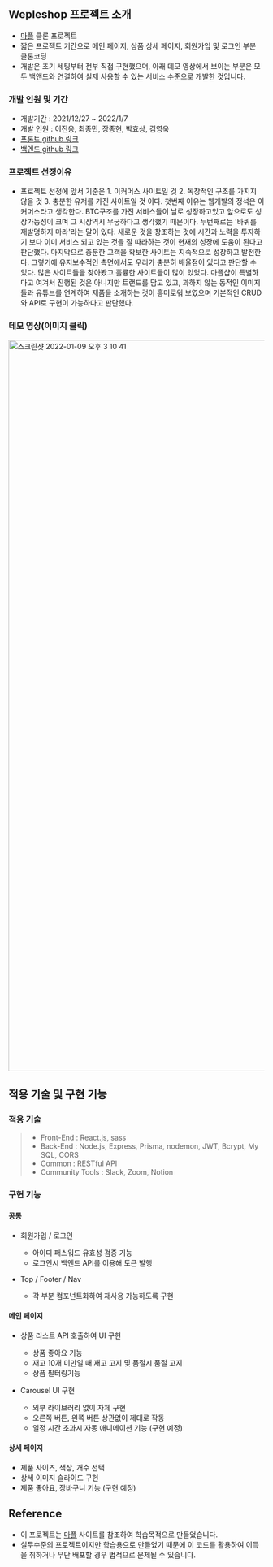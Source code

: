 ## Wepleshop 프로젝트 소개

- [마플](https://marpple.shop/kr/) 클론 프로젝트
- 짧은 프로젝트 기간으로 메인 페이지, 상품 상세 페이지, 회원가입 및 로그인 부분 클론코딩
- 개발은 초기 세팅부터 전부 직접 구현했으며, 아래 데모 영상에서 보이는 부분은 모두 백앤드와 연결하여 실제 사용할 수 있는 서비스 수준으로 개발한 것입니다.

### 개발 인원 및 기간

- 개발기간 : 2021/12/27 ~ 2022/1/7
- 개발 인원 : 이진웅, 최종민, 장종현, 박효상, 김영욱
- [프론트 github 링크](https://github.com/wecode-bootcamp-korea/fullstack3-1st-wepleshop-frontend)
- [백엔드 github 링크](https://github.com/wecode-bootcamp-korea/fullstack3-1st-wepleshop-backend)

### 프로젝트 선정이유

- 프로젝트 선정에 앞서 기준은 1. 이커머스 사이트일 것 2. 독창적인 구조를 가지지 않을 것 3. 충분한 유저를 가진 사이트일 것 이다. 첫번째 이유는 웹개발의 정석은 이커머스라고 생각한다. BTC구조를 가진 서비스들이 날로 성장하고있고 앞으로도 성장가능성이 크며 그 시장역시 무궁하다고 생각했기 때문이다. 두번째로는 '바퀴를 재발명하지 마라'라는 말이 있다. 새로운 것을 창조하는 것에 시간과 노력을 투자하기 보다 이미 서비스 되고 있는 것을 잘 따라하는 것이 현재의 성장에 도움이 된다고 판단했다. 마지막으로 충분한 고객을 확보한 사이트는 지속적으로 성장하고 발전한다. 그렇기에 유지보수적인 측면에서도 우리가 충분히 배울점이 있다고 판단할 수 있다. 많은 사이트들을 찾아봤고 훌륭한 사이트들이 많이 있었다. 마플샵이 특별하다고 여겨서 진행된 것은 아니지만 트랜드를 담고 있고, 과하지 않는 동적인 이미지들과 유튜브를 연계하여 제품을 소개하는 것이 흥미로워 보였으며 기본적인 CRUD와 API로 구현이 가능하다고 판단했다.

### 데모 영상(이미지 클릭)

<img width="1440" alt="스크린샷 2022-01-09 오후 3 10 41" src="https://user-images.githubusercontent.com/92710433/148671374-b0bd46c7-5d63-497f-bf05-b446d03c026a.png">

<br>

## 적용 기술 및 구현 기능

### 적용 기술

> - Front-End : React.js, sass
> - Back-End : Node.js, Express, Prisma, nodemon, JWT, Bcrypt, My SQL, CORS
> - Common : RESTful API
> - Community Tools : Slack, Zoom, Notion

### 구현 기능

#### 공통

- 회원가입 / 로그인

  - 아이디 패스워드 유효성 검증 기능
  - 로그인시 백엔드 API를 이용해 토큰 발행

- Top / Footer / Nav
  - 각 부분 컴포넌트화하여 재사용 가능하도록 구현

#### 메인 페이지

- 상품 리스트 API 호출하여 UI 구현

  - 상품 좋아요 기능
  - 재고 10개 미만일 때 재고 고지 및 품절시 품절 고지
  - 상품 필터링기능

- Carousel UI 구현
  - 외부 라이브러리 없이 자체 구현
  - 오른쪽 버튼, 왼쪽 버튼 상관없이 제대로 작동
  - 일정 시간 초과시 자동 애니메이션 기능 (구현 예정)

#### 상세 페이지

- 제품 사이즈, 색상, 개수 선택
- 상세 이미지 슬라이드 구현
- 제품 좋아요, 장바구니 기능 (구현 예정)

## Reference

- 이 프로젝트는 [마플](https://marpple.shop/kr/) 사이트를 참조하여 학습목적으로 만들었습니다.
- 실무수준의 프로젝트이지만 학습용으로 만들었기 때문에 이 코드를 활용하여 이득을 취하거나 무단 배포할 경우 법적으로 문제될 수 있습니다.
